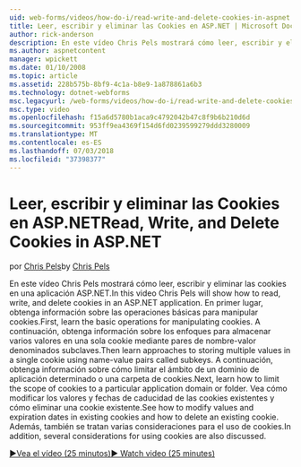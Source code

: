 ```yaml
---
uid: web-forms/videos/how-do-i/read-write-and-delete-cookies-in-aspnet
title: Leer, escribir y eliminar las Cookies en ASP.NET | Microsoft Docs
author: rick-anderson
description: En este vídeo Chris Pels mostrará cómo leer, escribir y eliminar las cookies en una aplicación ASP.NET. En primer lugar, obtenga información sobre las operaciones básicas para manipular cooki...
ms.author: aspnetcontent
manager: wpickett
ms.date: 01/10/2008
ms.topic: article
ms.assetid: 228b575b-8bf9-4c1a-b8e9-1a878861a6b3
ms.technology: dotnet-webforms
msc.legacyurl: /web-forms/videos/how-do-i/read-write-and-delete-cookies-in-aspnet
msc.type: video
ms.openlocfilehash: f15a6d5780b1aca9c4792042b47c8f9b6b210d6d
ms.sourcegitcommit: 953ff9ea4369f154d6fd0239599279ddd3280009
ms.translationtype: MT
ms.contentlocale: es-ES
ms.lasthandoff: 07/03/2018
ms.locfileid: "37398377"
---
```

<a name="read-write-and-delete-cookies-in-aspnet"></a><span data-ttu-id="d922f-104">Leer, escribir y eliminar las Cookies en ASP.NET</span><span class="sxs-lookup"><span data-stu-id="d922f-104">Read, Write, and Delete Cookies in ASP.NET</span></span>
====================
<span data-ttu-id="d922f-105">por [Chris Pels](https://twitter.com/chrispels)</span><span class="sxs-lookup"><span data-stu-id="d922f-105">by [Chris Pels](https://twitter.com/chrispels)</span></span>

<span data-ttu-id="d922f-106">En este vídeo Chris Pels mostrará cómo leer, escribir y eliminar las cookies en una aplicación ASP.NET.</span><span class="sxs-lookup"><span data-stu-id="d922f-106">In this video Chris Pels will show how to read, write, and delete cookies in an ASP.NET application.</span></span> <span data-ttu-id="d922f-107">En primer lugar, obtenga información sobre las operaciones básicas para manipular cookies.</span><span class="sxs-lookup"><span data-stu-id="d922f-107">First, learn the basic operations for manipulating cookies.</span></span> <span data-ttu-id="d922f-108">A continuación, obtenga información sobre los enfoques para almacenar varios valores en una sola cookie mediante pares de nombre-valor denominados subclaves.</span><span class="sxs-lookup"><span data-stu-id="d922f-108">Then learn approaches to storing multiple values in a single cookie using name-value pairs called subkeys.</span></span> <span data-ttu-id="d922f-109">A continuación, obtenga información sobre cómo limitar el ámbito de un dominio de aplicación determinado o una carpeta de cookies.</span><span class="sxs-lookup"><span data-stu-id="d922f-109">Next, learn how to limit the scope of cookies to a particular application domain or folder.</span></span> <span data-ttu-id="d922f-110">Vea cómo modificar los valores y fechas de caducidad de las cookies existentes y cómo eliminar una cookie existente.</span><span class="sxs-lookup"><span data-stu-id="d922f-110">See how to modify values and expiration dates in existing cookies and how to delete an existing cookie.</span></span> <span data-ttu-id="d922f-111">Además, también se tratan varias consideraciones para el uso de cookies.</span><span class="sxs-lookup"><span data-stu-id="d922f-111">In addition, several considerations for using cookies are also discussed.</span></span>

[<span data-ttu-id="d922f-112">&#9654;Vea el vídeo (25 minutos)</span><span class="sxs-lookup"><span data-stu-id="d922f-112">&#9654; Watch video (25 minutes)</span></span>](https://channel9.msdn.com/Blogs/ASP-NET-Site-Videos/read-write-and-delete-cookies-in-aspnet)
